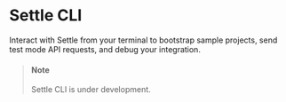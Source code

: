 # Settle CLI

Interact with Settle from your terminal to bootstrap sample projects, send test mode API requests, and debug your integration.

<!-- theme: warning -->
> #### Note
>
> Settle CLI is under development.